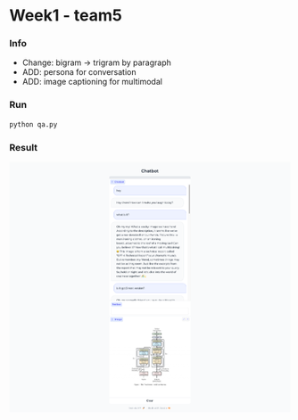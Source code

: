 # Week1 - team5
### Info
- Change: bigram -> trigram by paragraph
- ADD: persona for conversation 
- ADD: image captioning for multimodal 

### Run
```bash
python qa.py
```

### Result
![alt result](screenshot.png)
